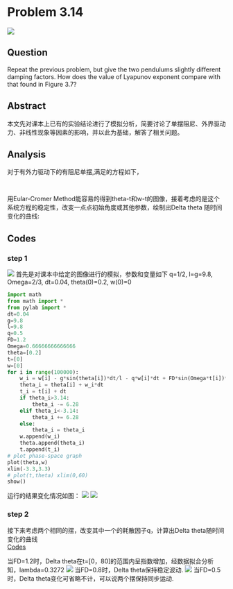 # Problem 3.14
![](https://github.com/Monotone1997/computationalphysics_N2015301020041/blob/master/Exercise_07/shiyi.jpg)
## Question
Repeat the previous problem, but give the two pendulums slightly different damping factors. How does the value of Lyapunov exponent compare with that found in Figure 3.7?

## Abstract
本文先对课本上已有的实验结论进行了模拟分析，简要讨论了单摆阻尼、外界驱动力、非线性现象等因素的影响，并以此为基础，解答了相关问题。
## Analysis
对于有外力驱动下的有阻尼单摆,满足的方程如下，

<img src="http://latex.codecogs.com/gif.latex?\frac{d^2\theta}{dt^2}=-\frac{g}{l}sin\theta-q\frac{d\theta}{dt}+F_Dsin(\Omega_Dt)" alt="" title="" /> <br/>

<img src="http://latex.codecogs.com/gif.latex?\frac{d\theta}{dt}=\omega" alt="" title="" /> <br/>

用Eular-Cromer Method能容易的得到theta-t和w-t的图像，接着考虑的是这个系统方程的稳定性，改变一点点初始角度或其他参数，绘制出Delta theta 随时间变化的曲线:
<img src="http://latex.codecogs.com/gif.latex?\Delta%20t\approx%20e^{\lambda%20t}" alt="" title="" /> <br/>

## Codes
### step 1
![](https://github.com/Monotone1997/computationalphysics_N2015301020041/blob/master/Exercise_07/t%20theta.jpg)
首先是对课本中给定的图像进行的模拟，参数和变量如下
q=1/2, l=g=9.8, Omega=2/3, dt=0.04, theta(0)=0.2, w(0)=0
```python
import math
from math import *
from pylab import *
dt=0.04
g=9.8
l=9.8
q=0.5
FD=1.2
Omega=0.66666666666666
theta=[0.2]
t=[0]
w=[0]
for i in range(100000):
	w_i = w[i] - g*sin(theta[i])*dt/l - q*w[i]*dt + FD*sin(Omega*t[i])*dt
	theta_i = theta[i] + w_i*dt
	t_i = t[i] + dt
	if theta_i>3.14:
		theta_i -= 6.28
	elif theta_i<-3.14:
		theta_i += 6.28
	else:
		theta_i = theta_i
	w.append(w_i)
	theta.append(theta_i)
	t.append(t_i)
# plot phase-space graph
plot(theta,w)
xlim(-3.3,3.3)
# plot(t,theta) xlim(0,60)
show()
```
运行的结果变化情况如图：
![](https://github.com/Monotone1997/computationalphysics_N2015301020041/blob/master/Exercise_07/gif1.gif)
![](https://github.com/Monotone1997/computationalphysics_N2015301020041/blob/master/Exercise_07/gif2.gif)


### step 2
接下来考虑两个相同的摆，改变其中一个的耗散因子q，计算出Delta theta随时间变化的曲线  
[Codes](https://github.com/Monotone1997/computationalphysics_N2015301020041/blob/master/Exercise_07/pend.py)

当FD=1.2时，Delta theta在t=[0，80]的范围内呈指数增加，经数据拟合分析知，lambda=0.3272
![](https://github.com/Monotone1997/computationalphysics_N2015301020041/blob/master/Exercise_07/delta%20theta.jpg)
当FD=0.8时，Delta theta保持稳定波动.
![](https://github.com/Monotone1997/computationalphysics_N2015301020041/blob/master/Exercise_07/delta%20theta%202.jpg)
当FD=0.5时，Delta theta变化可省略不计，可以说两个摆保持同步运动.

